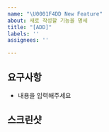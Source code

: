 ```yaml
---
name: "\U0001F4DD New Feature"
about: 새로 작성할 기능을 명세
title: "[ADD]"
labels: ''
assignees: ''

---
```


## 요구사항

- 내용을 입력해주세요

## 스크린샷
